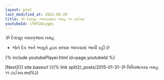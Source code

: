 ```yaml
---
layout: post
last_modified_at: 2021-03-29
title: ૐ દેવાસુર નમસ્કૃથાય નમહ ૧૧ ટાઈમ્સ
youtubeId: ifHf2Acygec
---
```

 
 
 ૐ દેવાસુર નમસ્કૃથાય નમહ  
 
 -  જેને દેવ અને અસુરો દ્વારા સલામ આપવામાં આવી રહી છે 
 
  
 
  
 
 
 
 
 
 


{% include youtubePlayer.html id=page.youtubeId %}
 
[Next]({{ site.baseurl }}{% link  split2/_posts/2015-01-31-ૐ ત્રિવિસ્થાપયા નમહ ૧૧ ટાઈમ્સ.md%})
 
